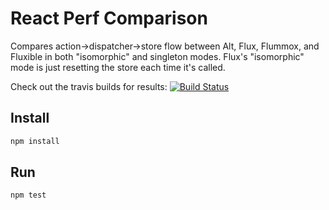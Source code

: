 # React Perf Comparison

Compares action->dispatcher->store flow between Alt, Flux, Flummox, and 
Fluxible in both "isomorphic" and singleton modes. Flux's "isomorphic" mode is
just resetting the store each time it's called.

Check out the travis builds for results: [![Build Status](https://travis-ci.org/mridgway/flux-perf.svg?branch=master)](https://travis-ci.org/mridgway/flux-perf)

## Install

```js
npm install
```

## Run 

```js
npm test
```
